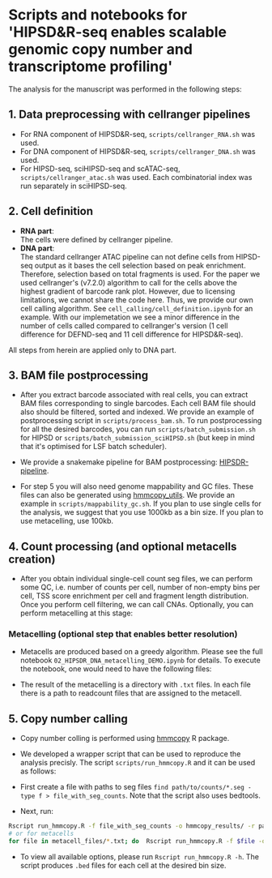 # Scripts and notebooks for 'HIPSD&R-seq enables scalable genomic copy number and transcriptome profiling'

The analysis for the manuscript was performed in the following steps:

## 1. **Data preprocessing with cellranger pipelines**

   - For RNA component of HIPSD&R-seq, `scripts/cellranger_RNA.sh` was used.
   - For DNA component of HIPSD&R-seq, `scripts/cellranger_DNA.sh` was used.
   - For HIPSD-seq, sciHIPSD-seq and scATAC-seq, `scripts/cellranger_atac.sh` was used. Each combinatorial index was run separately in sciHIPSD-seq.

## 2. **Cell definition**

   - **RNA part**:\
     The cells were defined by cellranger pipeline.
   - **DNA part**:\
     The standard cellranger ATAC pipeline can not define cells from HIPSD-seq output as it bases the cell selection based on peak enrichment. Therefore, selection based on total fragments is used. For the paper we used cellranger's (v7.2.0) algorithm to call for the cells above the highest gradient of barcode rank plot. However, due to licensing limitations, we cannot share the code here. Thus, we provide our own cell calling algorithm. See `cell_calling/cell_definition.ipynb` for an example. With our implemetation we see a minor difference in the number of cells called compared to cellranger's version (1 cell difference for DEFND-seq and 11 cell difference for HIPSD&R-seq).

   All steps from herein are applied only to DNA part.

## 3. **BAM file postprocessing**

   - After you extract barcode associated with real cells, you can extract BAM files corresponding to single barcodes. Each cell BAM file should also should be filtered, sorted and indexed. We provide an example of postprocessing script in     `scripts/process_bam.sh`. To run postprocessing for all the desired barcodes, you can run `scripts/batch_submission.sh` for HIPSD or `scripts/batch_submission_sciHIPSD.sh` (but keep in mind that it's optimised for LSF batch scheduler). 

   - We provide a snakemake pipeline for BAM postprocessing: [HIPSDR-pipeline](https://github.com/OtonicarJan/HIPSDR-pipeline).

   - For step 5 you will also need genome mappability and GC files. These files can also be generated using [hmmcopy_utils](https://github.com/shahcompbio/hmmcopy_utils).
    We provide an example in `scripts/mappability_gc.sh`. If you plan to use single cells for the analysis, we suggest that you use 1000kb as a bin size. If you plan to use metacelling, use 100kb.


## 4. **Count processing (and optional metacells creation)**

  - After you obtain individual single-cell count seg files, we can perform some QC, i.e. number of counts per cell, number of non-empty bins per cell, TSS score enrichment per cell and fragment length distribution. Once you perform cell filtering, we can call CNAs. Optionally, you can perform metacelling at this stage:
    
  ### Metacelling (optional step that enables better resolution)

  - Metacells are produced based on a greedy algorithm. Please see the full notebook `02_HIPSDR_DNA_metacelling_DEMO.ipynb` for details. To execute the notebook, one would need to have the following files:

  - The result of the metacelling is a directory with `.txt` files. In each file there is a path to readcount files that are assigned to the metacell.

## 5. **Copy number calling**

  - Copy number colling is performed using [hmmcopy](https://bioconductor.org/packages/release/bioc/html/HMMcopy.html) R package. 

  - We developed a wrapper script that can be used to reproduce the analysis precisly. The script `scripts/run_hmmcopy.R` and it can be used as follows:

  - First create a file with paths to seg files `find path/to/counts/*.seg -type f > file_with_seg_counts`. Note that the script also uses bedtools.

  - Next, run:
  ```bash
  Rscript run_hmmcopy.R -f file_with_seg_counts -o hmmcopy_results/ -r path/to/reference/gc_and_mappability -l -w 1000
  # or for metacells
  for file in metacell_files/*.txt; do  Rscript run_hmmcopy.R -f $file -o hmmcopy_results/ -r path/to/reference/gc_and_mappability -l -b; done
  ```

  - To view all available options, please run `Rscript run_hmmcopy.R -h`. The script produces `.bed` files for each cell at the desired bin size.
